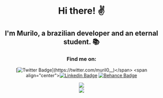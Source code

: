 
<h1 align="center"> Hi there! ✌ </h1> 

<h2 align="center"> I'm Murilo, a brazilian developer and an eternal student. 📚</h2>

<div align="center">
<h3 align="center"> Find me on: </h3>

<span align="center">[![Twitter Badge](https://img.shields.io/badge/-Twitter-5c3ec9?style=for-the-badge&labelColor=50FA7B&logo=twitter&logoColor=31363F&link=https://twitter.com/muril0__)](https://twitter.com/muril0__)</span>
<span align="center">[![Linkedin Badge](https://img.shields.io/badge/-LinkedIn-5c3ec9?style=for-the-badge&labelColor=50FA7B&logo=Linkedin&logoColor=31363F&link=https://www.linkedin.com/in/murilo-o)](https://www.linkedin.com/in/murilo-o)</span>
<span align="center">[![Behance Badge](https://img.shields.io/badge/-Behance-5c3ec9?style=for-the-badge&labelColor=50FA7B&logo=Behance&logoColor=31363F&link=https://www.behance.net/murilo-o)](https://www.behance.net/murilo-o)</span>
</div>

<div align="center">
<img  src = "https://github-readme-stats.vercel.app/api?username=muril0-0&count_private=true&include_all_commits=true&show_icons=true&bg_color=FF000000&&title_color=8E71DC&text_color=0FCBFA&icon_color=FE938C"/>
<br/>
<img  src = "https://github-readme-stats.vercel.app/api/top-langs/?username=muril0-0&layout=compact&bg_color=FF000000&&title_color=8E71DC&text_color=0FCBFA&icon_color=FE938C"/>
</div>
